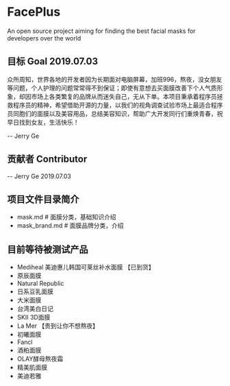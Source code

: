 # FacePlus
An open source project aiming for finding the best facial masks for developers over the world

## 目标 Goal 2019.07.03
众所周知，世界各地的开发者因为长期面对电脑屏幕，加班996，熬夜，没女朋友等问题，个人护理的问题常常得不到保证；即使有意想去买面膜改善下个人气质形象，却因市场上各类繁复的品牌从而迷失自己，无从下单。本项目秉承着程序员拯救程序员的精神，希望借助开源的力量，以我们的视角调查试验市场上最适合程序员同胞们的面膜以及美容用品，总结美容知识，帮助广大开发同行们重焕青春，祝早日找到女友，生活快乐！

-- Jerry Ge 

## 贡献者 Contributor
-- Jerry Ge 2019.07.03

## 项目文件目录简介
- mask.md # 面膜分类，基础知识介绍
- mask_brand.md # 面膜品牌分类，介绍

## 目前等待被测试产品
- Mediheal 美迪惠儿韩国可莱丝补水面膜 【已到货】
- 原辰面膜
- Natural Republic
- 日系豆乳面膜
- 大米面膜
- 台湾美白日记
- SKII 3D面膜
- La Mer 【贵到让你不想熬夜】
- 初曦面膜
- Fancl
- 酒粕面膜
- OLAY酵母熬夜霜
- 精美肌面膜
- 美迪若雅 


